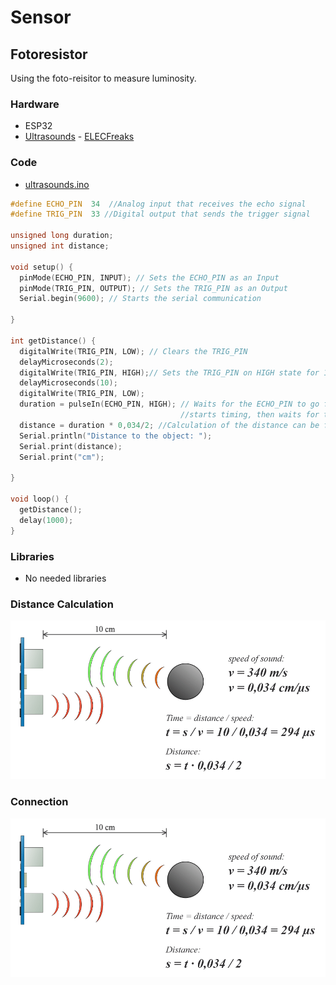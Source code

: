 # Sensor
## Fotoresistor
Using the foto-reisitor to measure luminosity.

### Hardware
* ESP32
* [Ultrasounds](docs/datasheet_ultrasounds.pdf) - [ELECFreaks](https://cdn.sparkfun.com/datasheets/Sensors/Proximity/HCSR04.pdf)

### Code
* [ultrasounds.ino](ultrasounds.ino)
```cpp
#define ECHO_PIN  34  //Analog input that receives the echo signal
#define TRIG_PIN  33 //Digital output that sends the trigger signal

unsigned long duration;
unsigned int distance;

void setup() {
  pinMode(ECHO_PIN, INPUT); // Sets the ECHO_PIN as an Input
  pinMode(TRIG_PIN, OUTPUT); // Sets the TRIG_PIN as an Output
  Serial.begin(9600); // Starts the serial communication

}

int getDistance() {
  digitalWrite(TRIG_PIN, LOW); // Clears the TRIG_PIN
  delayMicroseconds(2);
  digitalWrite(TRIG_PIN, HIGH);// Sets the TRIG_PIN on HIGH state for 10 micro seconds
  delayMicroseconds(10);
  digitalWrite(TRIG_PIN, LOW);
  duration = pulseIn(ECHO_PIN, HIGH); // Waits for the ECHO_PIN to go from LOW to HIGH, 
                                      //starts timing, then waits for the pin to go LOW and stops timing (in microseconds).
  distance = duration * 0,034/2; //Calculation of the distance can be found in docs/distance_calculation.png
  Serial.println("Distance to the object: ");
  Serial.print(distance);
  Serial.print("cm");
  
}

void loop() {
  getDistance();
  delay(1000);
}
```

### Libraries
* No needed libraries

### Distance Calculation
![Calculation image](docs/distance_calculation.png)

### Connection 
![Calculation image](docs/distance_calculation.png)
